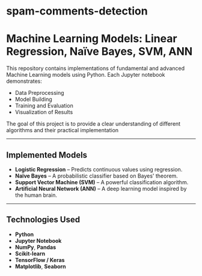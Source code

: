 # spam-comments-detection

# Machine Learning Models: Linear Regression, Naïve Bayes, SVM, ANN

This repository contains implementations of fundamental and advanced Machine Learning models using Python. Each Jupyter notebook demonstrates:
- Data Preprocessing
- Model Building
- Training and Evaluation
- Visualization of Results

The goal of this project is to provide a clear understanding of different algorithms and their practical implementation

---
## Implemented Models
- **Logistic Regression** – Predicts continuous values using regression.
- **Naïve Bayes** – A probabilistic classifier based on Bayes' theorem.
- **Support Vector Machine (SVM)** – A powerful classification algorithm.
- **Artificial Neural Network (ANN)** – A deep learning model inspired by the human brain.

---

## Technologies Used
- **Python**
- **Jupyter Notebook**
- **NumPy**, **Pandas**
- **Scikit-learn**
- **TensorFlow / Keras**
- **Matplotlib**, **Seaborn**

